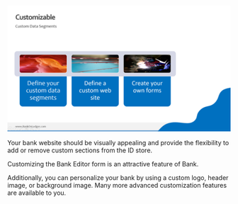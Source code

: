 ![image.png](/.attachments/image-13ba8092-0079-4e0a-84c0-e5ec3fa8f5d8.png)

Your bank website should be visually appealing and provide the flexibility to add or remove custom sections from the ID store.

Customizing the Bank Editor form is an attractive feature of Bank.

Additionally, you can personalize your bank by using a custom logo, header image, or background image. Many more advanced customization features are available to you.